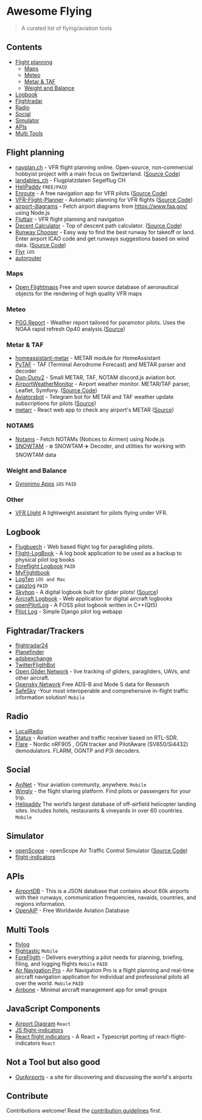 # Awesome Flying

> A curated list of flying/aviation tools 


## Contents
- [Flight planning](#flight-planning)
  - [Maps](#maps)
  - [Meteo](#meteo)
  - [Metar & TAF](#metar--taf) 
  - [Weight and Balance](#weight-and-balance)
- [Logbook](#logbook)
- [Flightradar](#fightradar)
- [Radio](#radio)
- [Social](#social)
- [Simulator](#simulator)
- [APIs](#apis)
- [Multi Tools](#multi-tools)

## Flight planning
- [navplan.ch](navplan.ch) - VFR flight planning online. Open-source, non-commercial hobbyist project with a main focus on Switzerland. ([Source Code](https://github.com/opacopac/navplan))
- [landables_ch](https://github.com/whiteroom/landables_ch) - Flugplatzdaten Segelflug CH
- [HeliPaddy](https://helipaddy.com) `FREE/PAID`
- [Enroute](https://akaflieg-freiburg.github.io/enroute/) - A free navigation app for VFR pilots ([Source Code](https://github.com/Akaflieg-Freiburg/enroute))
- [VFR-Flight-Planner](http://www.flyvfr.com) - Automatic planning for VFR flights ([Source Code](https://github.com/amilich/VFR-Flight-Planner))
- [airport-diagrams](https://github.com/fdesjardins/airport-diagrams) - Fetch airport diagrams from https://www.faa.gov/ using Node.js
- [Fluttair](https://github.com/acrovato/fluttair) - VFR flight planning and navigation
- [Decent Calculator](https://descent.vercel.app) - Top of descent path calculator. ([Source Code](https://github.com/epranka/descent-app))
- [Runway Chooser](https://runway.airportdb.io) - Easy way to find the best runway for takeoff or land. Enter airport ICAO code and get runways suggestions based on wind data. ([Source Code](https://github.com/epranka/runway-app))
- [Flyr](https://myflyr.com) `iOS`
- [autorouter](https://www.autorouter.aero)

### Maps
- [Open Flightmaps](https://www.openflightmaps.org) Free and open source database of aeronautical objects for the rendering of high quality VFR maps

### Meteo
- [PGG Report](https://ppg.report) - Weather report tailored for paramotor pilots. Uses the NOAA rapid refresh Op40 analysis.([Source](https://github.com/aeharding/ppg.report))

### Metar & TAF
- [homeassistant-metar](https://github.com/lfasci/homeassistant-metar) - METAR module for HomeAssistant
- [PyTAF](https://github.com/dmbaturin/pytaf) - TAF (Terminal Aerodrome Forecast) and METAR parser and decoder
- [Dun-Dunv2](https://github.com/Siaff/DunDunv2) - Small METAR, TAF, NOTAM discord.js aviation bot.
- [AirportWeatherMonitor](https://wxmonitor.aero) - Airport weather monitor. METAR/TAF parser, Leaflet, Symfony. ([Source Code](https://github.com/dkozickis/AirportWeatherMonitor))
- [Aviatorsbot](https://www.aviatorsbot.com) - Telegram bot for METAR and TAF weather update subscriptions for pilots ([Source](https://github.com/fvalka/AviatorsBot))
- [metarr](https://metarr.vercel.app) - React web app to check any airport's METAR ([Source](https://github.com/alrico88/metarr))

### NOTAMS
- [Notams](https://github.com/fdesjardins/notams) - Fetch NOTAMs (Notices to Airmen) using Node.js
- [SNOWTAM](https://github.com/Airport-Discovery/snowtam) - :snowflake: SNOWTAM :airplane: Decoder, and utilities for working with SNOWTAM data

### Weight and Balance
- [Gyronimo Apps](https://www.gyronimo.com) `iOS` `PAID`

### Other
- [VFR Llight](https://github.com/CaramelDunes/vfr_light) A lightweight assistant for pilots flying under VFR.

## Logbook
- [Flugbuech](https://github.com/dbrgn/flugbuech) - Web based flight log for paragliding pilots.
- [Flight-LogBook](https://github.com/JamesStallworthy/Flight-LogBook) - A log book application to be used as a backup to physical pilot log books
- [Foreflight Logbook](https://foreflight.com/products/logbook/) `PAID`
- [MyFlightbook](https://myflightbook.com)
- [LogTen](https://coradine.com) `iOS and Mac`
- [capzlog](https://capzlog.aero ) `PAID`
- [Skyhop](https://skyhop.org) - A digital logbook built for glider pilots! ([Source](https://github.com/skyhop))
- [Aircraft Logbook](https://github.com/odch/aircraft-logbook) - Web application for digital aircraft logbooks
- [openPilotLog](https://github.com/fiffty-50/openpilotlog) - A FOSS pilot logbook written in C++(Qt5)
- [Pilot Log](https://github.com/zyv/pilot_log) - Simple Django pilot log webapp

## Fightradar/Trackers
- [flightradar24](https://www.flightradar24.com)
- [Planefinder](https://planefinder.net)
- [adsbexchange](https://globe.adsbexchange.com)
- [TwitterFligthBot](https://github.com/plcnk/TwitterFlightBot)
- [Open Glider Network](https://www.glidernet.org) - live tracking of gliders, paragliders, UAVs, and other aircraft.
- [Opensky Network](https://opensky-network.org) Free ADS-B and Mode S data for Research
- [SafeSky](https://www.safesky.app/en) -Your most interoperable and comprehensive in-flight traffic information solution! `Mobile`

## Radio
- [LocalRadio](https://github.com/dsward2/LocalRadio)
- [Statux](https://github.com/cyoung/stratux) - Aviation weather and traffic receiver based on RTL-SDR.
- [Flare](https://github.com/lyusupov/flare) - Nordic nRF905 , OGN tracker and PilotAware (SV650/Si4432) demodulators. FLARM, OGNTP and P3I decoders.

## Social
- [AviNet](https://www.avinet.app) - Your aviation community, anywhere. `Mobile`
- [Wingly](https://www.wingly.io/en) - the flight sharing platform. Find pilots or passengers for your trip.
- [Helipaddy](https://helipaddy.com)  The world’s largest database of off-airfield helicopter landing sites. Includes hotels, restaurants & vineyards in over 60 countries. `Mobile`

## Simulator
- [openScope](http://www.openscope.io) - openScope Air Traffic Control Simulator ([Source Code](https://github.com/openscope/openscope))
- [flight-indicators](https://github.com/Ponjimon/react-flight-indicators)

## APIs
- [AirportDB](https://airportdb.io) - This is a JSON database that contains about 60k airports with their runways, communication frequencies, navaids, countries, and regions information.
- [OpenAIP](https://www.openaip.net) - Free Worldwide Aviation Database

## Multi Tools
- [flylog](https://flylog.io)
- [flightastic](https://flightastic.com) `Mobile`
- [ForeFligth](https://foreflight.com) -  Delivers everything a pilot needs for planning, briefing, filing, and logging flights `Mobile` `PAID`
- [Air Navigation Pro](https://airnavigation.aero/en/) - Air Navigation Pro is a flight planning and real-time aircraft navigation application for individual and professional pilots all over the world. `Mobile` `PAID`
- [Airbone](https://github.com/daniele-athome/airborne) - Minimal aircraft management app for small groups

## JavaScript Components
- [Airport Diagram](https://github.com/Airport-Discovery/airport-diagram) `React`
- [JS flight-indicators](https://github.com/teocci/js-module-flight-indicators)
- [React flight indicators](https://github.com/starnutoditopo/react-typescript-flight-indicators) - A React + Typescript porting of react-flight-indicators `React` 

## Not a Tool but also good
- [OurAirports](https://ourairports.com) - a site for discovering and discussing the world's airports

## Contribute

Contributions welcome! Read the [contribution guidelines](contributing.md) first.
